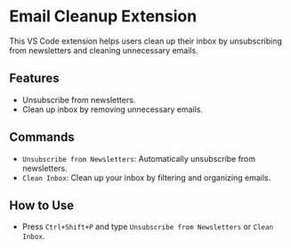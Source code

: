 # Email Cleanup Extension

This VS Code extension helps users clean up their inbox by unsubscribing from newsletters and cleaning unnecessary emails.

## Features

- Unsubscribe from newsletters.
- Clean up inbox by removing unnecessary emails.

## Commands

- `Unsubscribe from Newsletters`: Automatically unsubscribe from newsletters.
- `Clean Inbox`: Clean up your inbox by filtering and organizing emails.

## How to Use

- Press `Ctrl+Shift+P` and type `Unsubscribe from Newsletters` or `Clean Inbox`.
